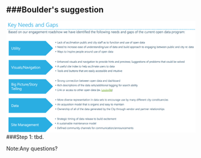 ###Boulder's suggestion
----
<img src="imgs/key_needs.png" style="width:800px;">
###Step 1: tbd.


Note:Any questions?
